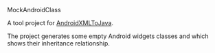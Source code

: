MockAndroidClass

A tool project for [AndroidXMLToJava](https://github.com/SickWorm/AndroidXMLToJava).

The project generates some empty Android widgets classes and which shows their inheritance relationship.
